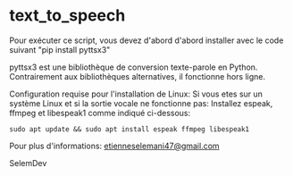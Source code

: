 # text_to_speech


Pour exécuter ce script, vous devez d'abord d'abord installer avec le code suivant "pip install pyttsx3"

pyttsx3 est une bibliothèque de conversion texte-parole en Python. Contrairement aux bibliothèques alternatives, il fonctionne hors ligne.

Configuration requise pour l'installation de Linux: Si vous etes sur un système Linux et si la sortie vocale ne fonctionne pas:
    Installez espeak, ffmpeg et libespeak1 comme indiqué ci-dessous:

    sudo apt update && sudo apt install espeak ffmpeg libespeak1



Pour plus d'informations: etienneselemani47@gmail.com

SelemDev